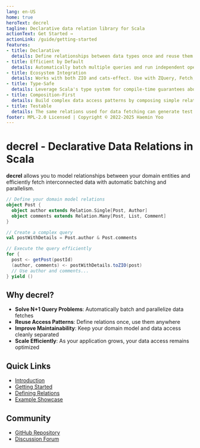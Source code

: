 ```yaml
---
lang: en-US
home: true
heroText: decrel
tagline: Declarative data relation library for Scala
actionText: Get Started →
actionLink: /guide/getting-started
features:
- title: Declarative
  details: Define relationships between data types once and reuse them across your application. Let decrel handle the implementation details.
- title: Efficient by Default
  details: Automatically batch multiple queries and run independent operations in parallel. No more N+1 query problems.
- title: Ecosystem Integration
  details: Works with both ZIO and cats-effect. Use with ZQuery, Fetch, or extend to your own effect system.
- title: Type-Safe
  details: Leverage Scala's type system for compile-time guarantees about your data access patterns.
- title: Composition-First
  details: Build complex data access patterns by composing simple relations with intuitive operators.
- title: Testable
  details: The same relations used for data fetching can generate test data with ScalaCheck or ZIO Test.
footer: MPL-2.0 Licensed | Copyright © 2022-2025 Haemin Yoo
---
```


# decrel - Declarative Data Relations in Scala

**decrel** allows you to model relationships between your domain entities and efficiently fetch interconnected data with automatic batching and parallelism.

```scala
// Define your domain model relations
object Post {
  object author extends Relation.Single[Post, Author]
  object comments extends Relation.Many[Post, List, Comment]
}

// Create a complex query
val postWithDetails = Post.author & Post.comments

// Execute the query efficiently
for {
  post <- getPost(postId)
  (author, comments) <- postWithDetails.toZIO(post)
  // Use author and comments...
} yield ()
```

## Why decrel?

- **Solve N+1 Query Problems**: Automatically batch and parallelize data fetches
- **Reuse Access Patterns**: Define relations once, use them anywhere
- **Improve Maintainability**: Keep your domain model and data access cleanly separated
- **Scale Efficiently**: As your application grows, your data access remains optimized

## Quick Links

- [Introduction](/guide/)
- [Getting Started](/guide/getting-started)
- [Defining Relations](/guide/defining-relations)
- [Example Showcase](/showcase/)

## Community

- [GitHub Repository](https://github.com/yoohaemin/decrel)
- [Discussion Forum](https://github.com/yoohaemin/decrel/discussions)

